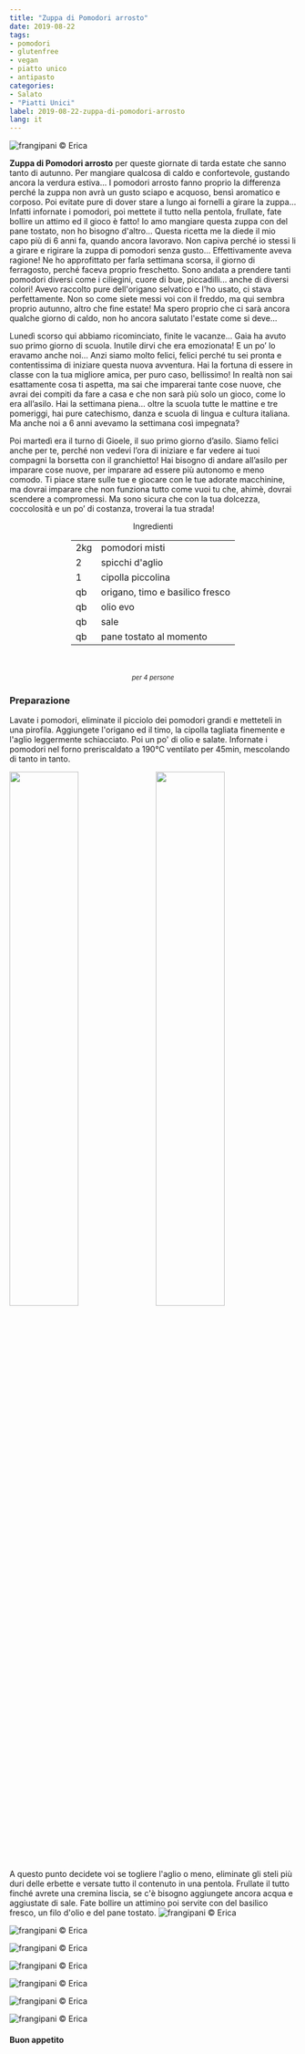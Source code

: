 ```yaml
---
title: "Zuppa di Pomodori arrosto"
date: 2019-08-22
tags:
- pomodori
- glutenfree
- vegan
- piatto unico
- antipasto
categories:
- Salato
- "Piatti Unici"
label: 2019-08-22-zuppa-di-pomodori-arrosto
lang: it 
---
```

![](header.jpeg "frangipani © Erica")

**Zuppa di Pomodori arrosto** per queste giornate di tarda estate che sanno tanto di autunno. Per mangiare qualcosa di caldo e confortevole, gustando ancora la verdura estiva... I pomodori arrosto fanno proprio la differenza perché la zuppa non avrà un gusto sciapo e acquoso, bensì aromatico e corposo. Poi evitate pure di dover stare a lungo ai fornelli a girare la zuppa... Infatti infornate i pomodori, poi mettete il tutto nella pentola, frullate, fate bollire un attimo ed il gioco è fatto! Io amo mangiare questa zuppa con del pane tostato, non ho bisogno d'altro... Questa ricetta me la diede il mio capo più di 6 anni fa, quando ancora lavoravo. Non capiva perché io stessi li a girare e rigirare la zuppa di pomodori senza gusto... Effettivamente aveva ragione! Ne ho approfittato per farla settimana scorsa, il giorno di ferragosto, perché faceva proprio freschetto. Sono andata a prendere tanti pomodori diversi come i ciliegini, cuore di bue, piccadilli... anche di diversi colori! Avevo raccolto pure dell'origano selvatico e l'ho usato, ci stava perfettamente. Non so come siete messi voi con il freddo, ma qui sembra proprio autunno, altro che fine estate! Ma spero proprio che ci sarà ancora qualche giorno di caldo, non ho ancora salutato l'estate come si deve...

Lunedì scorso qui abbiamo ricominciato, finite le vacanze... Gaia ha avuto suo primo giorno di scuola. Inutile dirvi che era emozionata! E un po’ lo eravamo anche noi… Anzi siamo molto felici, felici perché tu sei pronta e contentissima di iniziare questa nuova avventura. Hai la fortuna di essere in classe con la tua migliore amica, per puro caso, bellissimo! In realtà non sai esattamente cosa ti aspetta, ma sai che imparerai tante cose nuove, che avrai dei compiti da fare a casa e che non sarà più solo un gioco, come lo era all’asilo. Hai la settimana piena… oltre la scuola tutte le mattine e tre pomeriggi, hai pure catechismo, danza e scuola di lingua e cultura italiana. Ma anche noi a 6 anni avevamo la settimana così impegnata?

Poi martedì era il turno di Gioele, il suo primo giorno d’asilo. 
Siamo felici anche per te, perché non vedevi l’ora di iniziare e far vedere ai tuoi compagni la borsetta con il granchietto! Hai bisogno di andare all’asilo per imparare cose nuove, per imparare ad essere più autonomo e meno comodo. Ti piace stare sulle tue e giocare con le tue adorate macchinine, ma dovrai imparare che non funziona tutto come vuoi tu che, ahimè, dovrai scendere a compromessi. Ma sono sicura che con la tua dolcezza, coccolosità e un po’ di costanza, troverai la tua strada!

<div id="wrapper" style="text-align: center">
  <div id="yourdiv" style="display: inline-block;">
    <div class="ingredients" itemscope itemtype="http://schema.org/Recipe">
      <span itemprop="name" style="display:none;">Zuppa di Pomodori arrosto</span>
      <span itemprop="recipeCategory" style="display:none;">Salato</span>
      <img itemprop="image" style="display:none;" class="ignore-gallery-item" src="header.jpeg"/>
      <span itemprop="author" style="display:none;">Erica Raiano</span>
      <span itemprop="description" style="display:none;">Zuppa di Pomodori arrosto per queste giornate di tarda estate che sanno tanto di autunno. Per mangiare qualcosa di caldo e confortevole, gustando ancora la verdura estiva...</span>
      <div class="ingredients-title">Ingredienti</div>
      <table>
        <tbody>
          <tr itemprop="recipeIngredient">
            <td>2kg</td>
            <td>pomodori misti</td>
          </tr>
          <tr itemprop="recipeIngredient">
            <td>2</td>
            <td>spicchi d'aglio</td>
          </tr>
          <tr itemprop="recipeIngredient">
            <td>1</td>
            <td>cipolla piccolina</td>
          </tr>
          <tr itemprop="recipeIngredient">
            <td>qb</td>
            <td>origano, timo e basilico fresco</td>
          </tr>
          <tr itemprop="recipeIngredient">
            <td>qb</td>
            <td>olio evo</td>
          </tr>
          <tr itemprop="recipeIngredient">
            <td>qb</td>
            <td>sale</td>
          </tr>
          <tr itemprop="recipeIngredient">
            <td>qb</td>
            <td>pane tostato al momento</td>       
          </tr>
        </tbody>
      </table>
      <br></br>
      <i class="pull-right" style="font-size: 80%;">per 4 persone</i>
    </div>
  </div>
</div>


<h3>
	<font color="grey">
		<i class="fa-solid fa-gears"></i>
	</font> Preparazione
</h3>

Lavate i pomodori, eliminate il picciolo dei pomodori grandi e metteteli in una pirofila. Aggiungete l'origano ed il timo, la cipolla tagliata finemente e l'aglio leggermente schiacciato. Poi un po' di olio e salate. Infornate i pomodori nel forno preriscaldato a 190°C ventilato per 45min, mescolando di tanto in tanto.
<p>
  <div style="width: 100%; margin-bottom: 0">
    <img style="float: left; width: 49%; margin-right: 1%" src="pomodori.jpeg" alt="" title="frangipani © Erica" />
    <img style="float: left; width: 49%; margin-left: 1%" src="teglia.jpeg" alt="" title="frangipani © Erica" />
    <div style="clear: both"></div>
  </div>
</p>

A questo punto decidete voi se togliere l'aglio o meno, eliminate gli steli più duri delle erbette e versate tutto il contenuto in una pentola. Frullate il tutto finché avrete una cremina liscia, se c'è bisogno aggiungete ancora acqua e aggiustate di sale. Fate bollire un attimino poi servite con del basilico fresco, un filo d'olio e del pane tostato.
![](risultato1.jpeg "frangipani © Erica")

![](risultato2.jpeg "frangipani © Erica")

![](risultato3.jpeg "frangipani © Erica")

![](risultato4.jpeg "frangipani © Erica")

![](risultato5.jpeg "frangipani © Erica")

![](risultato6.jpeg "frangipani © Erica")

![](risultato7.jpeg "frangipani © Erica")

<h4>Buon appetito
  <font color="red">
    <i class="fa-regular fa-face-smile"></i>
  </font>
</h4>
